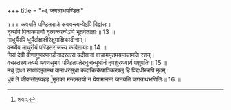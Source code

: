 +++
title = "०६ जगन्नाथपण्डितः"

+++
कवयति पण्डितराजे कवयन्त्यन्येऽपि विद्वांसः।  
नृत्यपि पिनाकपाणौ नृत्यन्त्यन्येऽपि भूतवेतालाः॥ 13 ॥  
माधुर्यैरपि धुर्यैर्द्राक्षाक्षीरेक्षुमाक्षिकादीनाम्।  
वन्घ्यैव माधुरीयं पण्डितराजस्य कवितायाः॥ 14 ॥  
गिरां देवी वीणागुणरणनहीनादरकरा यदीयानां वाचाममृतमयमाचामति रसम्।  
वचस्तस्याकर्ण्य श्रवणसुभगं पण्डितपतेरधुन्वन्मूर्धानं नृपशुरथवायं पशुपतिः॥ 15 ॥  
मधु द्राक्षा साक्षादमृतमथ वामाधरसुधा कदाचित्केषाञ्चित्खलु हि विदधीरन्नपि मुदम्।  
ध्रुवं ते जीवन्तोऽप्यहह [^1]मृतका मन्दमतयो न येषामानन्दं जनयति जगन्नाथभणितिः॥ 16 ॥  


[^1]: शवाः.
 